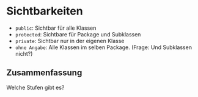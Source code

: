 # Sichtbarkeiten 

- `public`: Sichtbar für alle Klassen
- `protected`: Sichtbare für Package und Subklassen
- `private`: Sichtbar nur in der eigenen Klasse
- `ohne Angabe`: Alle Klassen im selben Package. (Frage: Und Subklassen nicht?)

## Zusammenfassung
Welche Stufen gibt es?
